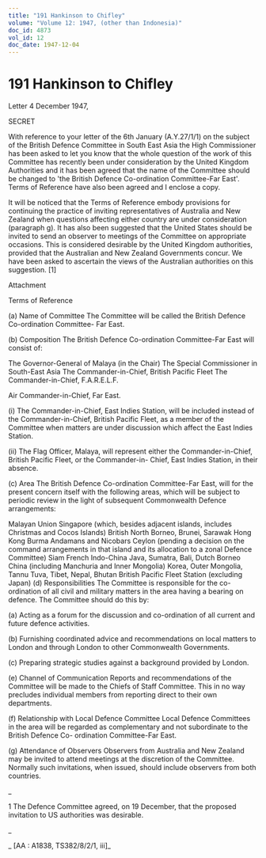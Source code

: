 ```yaml
---
title: "191 Hankinson to Chifley"
volume: "Volume 12: 1947, (other than Indonesia)"
doc_id: 4873
vol_id: 12
doc_date: 1947-12-04
---
```


# 191 Hankinson to Chifley

Letter 4 December 1947,

SECRET

With reference to your letter of the 6th January (A.Y.27/1/1) on the subject of the British Defence Committee in South East Asia the High Commissioner has been asked to let you know that the whole question of the work of this Committee has recently been under consideration by the United Kingdom Authorities and it has been agreed that the name of the Committee should be changed to 'the British Defence Co-ordination Committee-Far East'. Terms of Reference have also been agreed and I enclose a copy.

It will be noticed that the Terms of Reference embody provisions for continuing the practice of inviting representatives of Australia and New Zealand when questions affecting either country are under consideration (paragraph g). It has also been suggested that the United States should be invited to send an observer to meetings of the Committee on appropriate occasions. This is considered desirable by the United Kingdom authorities, provided that the Australian and New Zealand Governments concur. We have been asked to ascertain the views of the Australian authorities on this suggestion. [1]

Attachment

Terms of Reference

(a) Name of Committee The Committee will be called the British Defence Co-ordination Committee- Far East.

(b) Composition The British Defence Co-ordination Committee-Far East will consist of:

The Governor-General of Malaya (in the Chair) The Special Commissioner in South-East Asia The Commander-in-Chief, British Pacific Fleet The Commander-in-Chief, F.A.R.E.L.F.

Air Commander-in-Chief, Far East.

(i) The Commander-in-Chief, East Indies Station, will be included instead of the Commander-in-Chief, British Pacific Fleet, as a member of the Committee when matters are under discussion which affect the East Indies Station.

(ii) The Flag Officer, Malaya, will represent either the Commander-in-Chief, British Pacific Fleet, or the Commander-in- Chief, East Indies Station, in their absence.

(c) Area The British Defence Co-ordination Committee-Far East, will for the present concern itself with the following areas, which will be subject to periodic review in the light of subsequent Commonwealth Defence arrangements:

Malayan Union Singapore (which, besides adjacent islands, includes Christmas and Cocos Islands) British North Borneo, Brunei, Sarawak Hong Kong Burma Andamans and Nicobars Ceylon (pending a decision on the command arrangements in that island and its allocation to a zonal Defence Committee) Siam French Indo-China Java, Sumatra, Bali, Dutch Borneo China (including Manchuria and Inner Mongolia) Korea, Outer Mongolia, Tannu Tuva, Tibet, Nepal, Bhutan British Pacific Fleet Station (excluding Japan) (d) Responsibilities The Committee is responsible for the co-ordination of all civil and military matters in the area having a bearing on defence. The Committee should do this by:

(a) Acting as a forum for the discussion and co-ordination of all current and future defence activities.

(b) Furnishing coordinated advice and recommendations on local matters to London and through London to other Commonwealth Governments.

(c) Preparing strategic studies against a background provided by London.

(e) Channel of Communication Reports and recommendations of the Committee will be made to the Chiefs of Staff Committee. This in no way precludes individual members from reporting direct to their own departments.

(f) Relationship with Local Defence Committee Local Defence Committees in the area will be regarded as complementary and not subordinate to the British Defence Co- ordination Committee-Far East.

(g) Attendance of Observers Observers from Australia and New Zealand may be invited to attend meetings at the discretion of the Committee. Normally such invitations, when issued, should include observers from both countries.

_

1 The Defence Committee agreed, on 19 December, that the proposed invitation to US authorities was desirable.

_

_ [AA : A1838, TS382/8/2/1, iii]_
